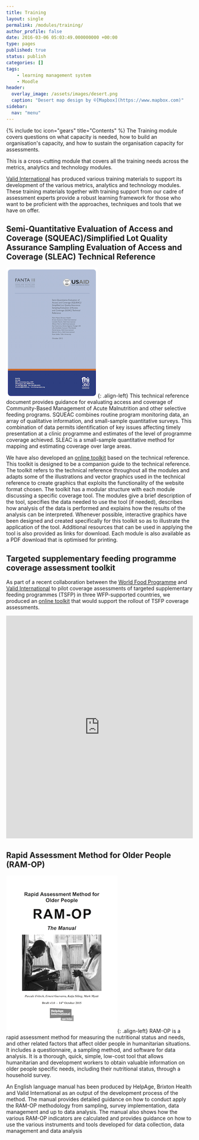 ```yaml
---
title: Training
layout: single
permalink: /modules/training/
author_profile: false
date: 2016-03-06 05:03:49.000000000 +00:00
type: pages
published: true
status: publish
categories: []
tags:
    - learning management system
    - Moodle
header:
  overlay_image: /assets/images/desert.png
  caption: "Desert map design by ©[Mapbox](https://www.mapbox.com)"
sidebar:
  nav: "menu"
---
```

{% include toc icon="gears" title="Contents" %}
The Training module covers questions on what capacity is needed, how to build an organisation's capacity, and how to sustain the organisation capacity for assessments.

This is a cross-cutting module that covers all the training needs across the metrics, analytics and technology modules.

[Valid International](http://www.validinternational.org) has produced various training materials to support its development of the various metrics, analytics and technology modules. These training materials together with training support from our cadre of assessment experts provide a robust learning framework for those who want to be proficient with the approaches, techniques and tools that we have on offer.


## Semi-Quantitative Evaluation of Access and Coverage (SQUEAC)/Simplified Lot Quality Assurance Sampling Evaluation of Access and Coverage (SLEAC) Technical Reference
![image-left](/assets/images/techRefCoverageSQUEACsmall.png){: .align-left}
This technical reference document provides guidance for evaluating access and coverage of Community-Based Management of Acute Malnutrition and other selective feeding programs. SQUEAC combines routine program monitoring data, an array of qualitative information, and small-sample quantitative surveys. This combination of data permits identification of key issues affecting timely presentation at a clinic programme and estimates of the level of programme coverage achieved. SLEAC is a small-sample quantitative method for mapping and estimating coverage over large areas.

We have also developed an [online toolkit](http://toolkit.validmeasures.org) based on the technical reference. This toolkit is designed to be a companion guide to the technical reference. The toolkit refers to the technical reference throughout all the modules and adapts some of the illustrations and vector graphics used in the technical reference to create graphics that exploits the functionality of the website format chosen. The toolkit has a modular structure with each module discussing a specific coverage tool. The modules give a brief description of the tool, specifies the data needed to use the tool (if needed), describes how analysis of the data is performed and explains how the results of the analysis can be interpreted. Whenever possible, interactive graphics have been designed and created specifically for this toolkit so as to illustrate the application of the tool. Additional resources that can be used in applying the tool is also provided as links for download. Each module is also available as a PDF download that is optimised for printing.


## Targeted supplementary feeding programme coverage assessment toolkit
As part of a recent collaboration between the [World Food Programme](http://www.wfp.org) and [Valid International](http://www.validinternational.org) to pilot coverage assessments of targeted supplementary feeding programmes (TSFP) in three WFP-supported countries, we produced an [online toolkit](http://sfp.validmeasures.org) that would support the rollout of TSFP coverage assessments.

<iframe width="100%" height="600" frameborder="0" scrolling="no" seamless src="https://www.validmeasures.org/maps/surveysWFP.html"></iframe>


## Rapid Assessment Method for Older People (RAM-OP)
![image-left](/assets/images/manualRAMOPsmall.png){: .align-left}
RAM-OP is a rapid assessment method for measuring the nutritional status and needs, and other related factors that affect older people in humanitarian situations. It includes a questionnaire, a sampling method, and software for data analysis. It is a thorough, quick, simple, low-cost tool that allows humanitarian and development workers to obtain valuable information on older people specific needs, including their nutritional status, through a household survey.

An English language manual has been produced by HelpAge, Brixton Health and Valid International as an output of the development process of the method. The manual provides detailed guidance on how to conduct apply the RAM-OP methodology from sampling, survey implementation, data management and up to data analysis. The manual also shows how the various RAM-OP indicators are calculated and provides guidance on how to use the various instruments and tools developed for data collection, data management and data analysis

<br/>
<br/>
